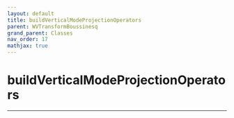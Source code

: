```yaml
---
layout: default
title: buildVerticalModeProjectionOperators
parent: WVTransformBoussinesq
grand_parent: Classes
nav_order: 17
mathjax: true
---
```


#  buildVerticalModeProjectionOperators




---

